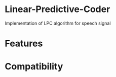 # Linear-Predictive-Coder
Implementation of LPC algorithm for speech signal

# Features


# Compatibility

